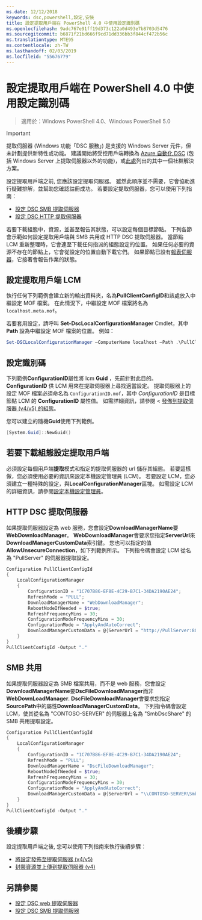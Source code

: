 ```yaml
---
ms.date: 12/12/2018
keywords: dsc,powershell,設定,安裝
title: 設定提取用戶端在 PowerShell 4.0 中使用設定識別碼
ms.openlocfilehash: 9adc767e91ff19d373c122a0d493e7b8703d5476
ms.sourcegitcommit: b6871f21bd666f9cd71dd336bb3f844cf472b56c
ms.translationtype: MTE95
ms.contentlocale: zh-TW
ms.lasthandoff: 02/03/2019
ms.locfileid: "55676779"
---
```

# <a name="set-up-a-pull-client-using-configuration-ids-in-powershell-40"></a>設定提取用戶端在 PowerShell 4.0 中使用設定識別碼

>適用於：Windows PowerShell 4.0、Windows PowerShell 5.0

> [!IMPORTANT]
> 提取伺服器 (Windows 功能「DSC 服務」) 是支援的 Windows Server 元件，但未計劃提供新特性或功能。 建議開始將受控用戶端轉換為 [Azure 自動化 DSC](/azure/automation/automation-dsc-getting-started) (包括 Windows Server 上提取伺服器以外的功能)，或[此處](pullserver.md#community-solutions-for-pull-service)列出的其中一個社群解決方案。

設定提取用戶端之前, 您應該設定提取伺服器。 雖然此順序並不需要，它會協助進行疑難排解，並幫助您確認註冊成功。 若要設定提取伺服器，您可以使用下列指南：

- [設定 DSC SMB 提取伺服器](pullServerSmb.md)
- [設定 DSC HTTP 提取伺服器](pullServer.md)

若要下載組態中，資源，並甚至報告其狀態，可以設定每個目標節點。 下列各節會示範如何設定提取用戶端與 SMB 共用或 HTTP DSC 提取伺服器。 當節點 LCM 重新整理時，它會連至下載任何指派的組態設定的位置。 如果任何必要的資源不存在的節點上，它會從設定的位置自動下載它們。 如果節點已設有[報表伺服器](reportServer.md)，它接著會報告作業的狀態。

## <a name="configure-the-pull-client-lcm"></a>設定提取用戶端 LCM

執行任何下列範例會建立新的輸出資料夾，名為**PullClientConfigID**和該處放入中繼設定 MOF 檔案。 在此情況下，中繼設定 MOF 檔案將名為 `localhost.meta.mof`。

若要套用設定，請呼叫 **Set-DscLocalConfigurationManager** Cmdlet，其中 **Path** 設為中繼設定 MOF 檔案的位置。 例如：

```powershell
Set-DSCLocalConfigurationManager –ComputerName localhost –Path .\PullClientConfigId –Verbose.
```

## <a name="configuration-id"></a>設定識別碼

下列範例**ConfigurationID**屬性將 lcm **Guid** ，先前針對此目的。 **ConfigurationID** 供 LCM 用來在提取伺服器上尋找適當設定。 提取伺服器上的設定 MOF 檔案必須命名為 `ConfigurationID.mof`，其中 *ConfigurationID* 是目標節點 LCM 的 **ConfigurationID** 屬性值。 如需詳細資訊，請參閱 <<c0> [ 發佈到提取伺服器 (v4/v5) 的組態](publishConfigs.md)。

您可以建立的隨機**Guid**使用下列範例。

```powershell
[System.Guid]::NewGuid()
```

## <a name="set-up-a-pull-client-to-download-configurations"></a>若要下載組態設定提取用戶端

必須設定每個用戶端**提取**模式和指定的提取伺服器的 url 儲存其組態。 若要這樣做，您必須使用必要的資訊來設定本機設定管理員 (LCM)。 若要設定 LCM，您必須建立一種特殊的設定，與**LocalConfigurationManager**區塊。 如需設定 LCM 的詳細資訊，請參閱[設定本機設定管理員](../managing-nodes/metaConfig4.md)。

## <a name="http-dsc-pull-server"></a>HTTP DSC 提取伺服器

如果提取伺服器設定為 web 服務，您會設定**DownloadManagerName**要**WebDownloadManager**。 **WebDownloadManager**會要求您指定**ServerUrl**來**DownloadManagerCustomData**索引鍵。 您也可以指定的值**AllowUnsecureConnection**，如下列範例所示。 下列指令碼會設定 LCM 從名為 "PullServer" 的伺服器提取設定。

```powershell
Configuration PullClientConfigId
{
    LocalConfigurationManager
    {
        ConfigurationID = "1C707B86-EF8E-4C29-B7C1-34DA2190AE24";
        RefreshMode = "PULL";
        DownloadManagerName = "WebDownloadManager";
        RebootNodeIfNeeded = $true;
        RefreshFrequencyMins = 30;
        ConfigurationModeFrequencyMins = 30;
        ConfigurationMode = "ApplyAndAutoCorrect";
        DownloadManagerCustomData = @{ServerUrl = "http://PullServer:8080/PSDSCPullServer/PSDSCPullServer.svc"; AllowUnsecureConnection = “TRUE”}
    }
}
PullClientConfigId -Output "."
```

## <a name="smb-share"></a>SMB 共用

如果提取伺服器設定為 SMB 檔案共用，而不是 web 服務，您會設定**DownloadManagerName**要**DscFileDownloadManager**而非**WebDownLoadManager**. **DscFileDownloadManager**會要求您指定**SourcePath**中的屬性**DownloadManagerCustomData**。 下列指令碼會設定 LCM，使其從名為 "CONTOSO-SERVER" 的伺服器上名為 "SmbDscShare" 的 SMB 共用提取設定。

```powershell
Configuration PullClientConfigId
{
    LocalConfigurationManager
    {
        ConfigurationID = "1C707B86-EF8E-4C29-B7C1-34DA2190AE24";
        RefreshMode = "PULL";
        DownloadManagerName = "DscFileDownloadManager";
        RebootNodeIfNeeded = $true;
        RefreshFrequencyMins = 30;
        ConfigurationModeFrequencyMins = 30;
        ConfigurationMode = "ApplyAndAutoCorrect";
        DownloadManagerCustomData = @{ServerUrl = "\\CONTOSO-SERVER\SmbDscShare"}
    }
}
PullClientConfigId -Output "."
```

## <a name="next-steps"></a>後續步驟

設定提取用戶端之後, 您可以使用下列指南來執行後續步驟：

- [將設定發佈至提取伺服器 (v4/v5)](publishConfigs.md)
- [封裝資源並上傳到提取伺服器 (v4)](package-upload-resources.md)

## <a name="see-also"></a>另請參閱

- [設定 DSC web 提取伺服器](pullServer.md)
- [設定 DSC SMB 提取伺服器](pullServerSMB.md)
